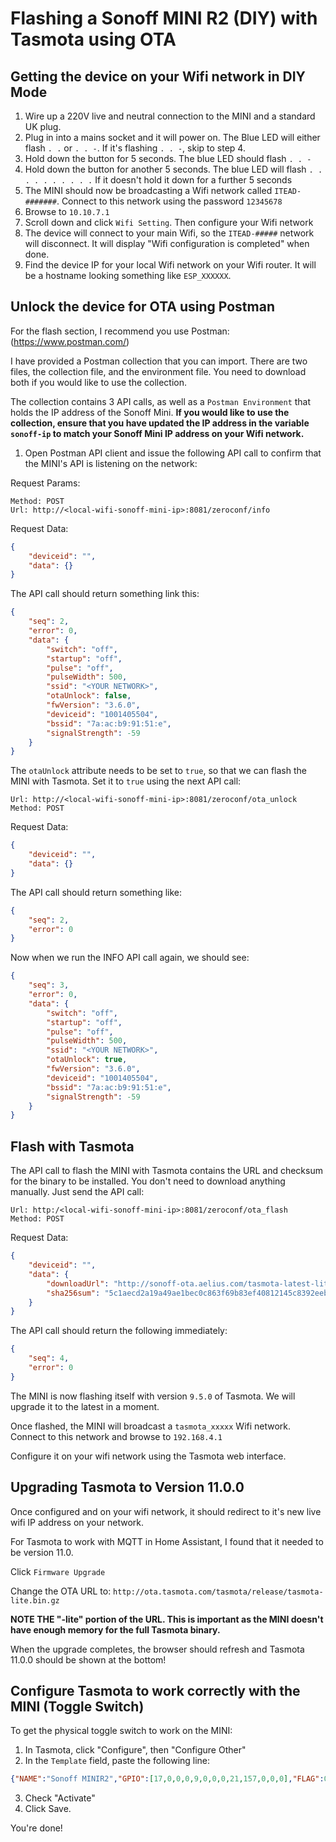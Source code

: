 # Flashing a Sonoff MINI R2 (DIY) with Tasmota using OTA

## Getting the device on your Wifi network in DIY Mode

1. Wire up a 220V live and neutral connection to the MINI and a standard UK plug.
2. Plug in into a mains socket and it will power on. The Blue LED will either  flash `. .` or `. . -`. If it's flashing `. . -`, skip to step 4.
3. Hold down the button for 5 seconds. The blue LED should flash `. . -`
4. Hold down the button for another 5 seconds. The blue LED will flash `. . . . . . . . . .` If it doesn't hold it down for a further 5 seconds
5. The MINI should now be broadcasting a Wifi network called `ITEAD-#######`. Connect to this network using the password `12345678`
6. Browse to `10.10.7.1`
7. Scroll down and click `Wifi Setting`. Then configure your Wifi network
8. The device will connect to your main Wifi, so the `ITEAD-#####` network will disconnect. It will display "Wifi configuration is completed" when done.
9. Find the device IP for your local Wifi network on your Wifi router. It will be a hostname looking something like `ESP_XXXXXX`.


## Unlock the device for OTA using Postman
For the flash section, I recommend you use Postman: (https://www.postman.com/)

I have provided a Postman collection that you can import. There are two files, the collection file, and the environment file. You need to download both if you would like to use the collection.

The collection contains 3 API calls, as well as a `Postman Environment` that holds the IP address of the Sonoff Mini. **If you would like to use the collection, ensure that you have updated the IP address in the variable `sonoff-ip` to match your Sonoff Mini IP address on your Wifi network.**

1. Open Postman API client and issue the following API call to confirm that the MINI's API is listening on the network:

Request Params:
``` Text
Method: POST
Url: http://<local-wifi-sonoff-mini-ip>:8081/zeroconf/info

```
Request Data:
```json
{
    "deviceid": "",
    "data": {}
}
```

The API call should return something link this:

```json
{
    "seq": 2,
    "error": 0,
    "data": {
        "switch": "off",
        "startup": "off",
        "pulse": "off",
        "pulseWidth": 500,
        "ssid": "<YOUR NETWORK>",
        "otaUnlock": false,
        "fwVersion": "3.6.0",
        "deviceid": "1001405504",
        "bssid": "7a:ac:b9:91:51:e",
        "signalStrength": -59
    }
}
```

The `otaUnlock` attribute needs to be set to `true`, so that we can flash the MINI with Tasmota. Set it to `true` using the next API call:

```Text
Url: http://<local-wifi-sonoff-mini-ip>:8081/zeroconf/ota_unlock
Method: POST
```

Request Data:

```json
{
    "deviceid": "",
    "data": {}
}
```

The API call should return something like:

```json
{
    "seq": 2,
    "error": 0
}
```

Now when we run the INFO API call again, we should see:

```json
{
    "seq": 3,
    "error": 0,
    "data": {
        "switch": "off",
        "startup": "off",
        "pulse": "off",
        "pulseWidth": 500,
        "ssid": "<YOUR NETWORK>",
        "otaUnlock": true,
        "fwVersion": "3.6.0",
        "deviceid": "1001405504",
        "bssid": "7a:ac:b9:91:51:e",
        "signalStrength": -59
    }
}
```

## Flash with Tasmota

The API call to flash the MINI with Tasmota contains the URL and checksum for the binary to be installed. You don't need to download anything manually. Just send the API call:

```text
Url: http:/<local-wifi-sonoff-mini-ip>:8081/zeroconf/ota_flash
Method: POST
```

Request Data:

```json
{
    "deviceid": "",
    "data": {
        "downloadUrl": "http://sonoff-ota.aelius.com/tasmota-latest-lite.bin",
        "sha256sum": "5c1aecd2a19a49ae1bec0c863f69b83ef40812145c8392eebe5fd2677a6250cc"
    }
}
```

The API call should return the following immediately:

```json
{
    "seq": 4,
    "error": 0
}
```

The MINI is now flashing itself with version `9.5.0` of Tasmota. We will upgrade it to the latest in a moment.

Once flashed, the MINI will broadcast a `tasmota_xxxxx` Wifi network. Connect to this network and browse to `192.168.4.1`

Configure it on your wifi network using the Tasmota web interface.

## Upgrading Tasmota to Version 11.0.0

Once configured and on your wifi network, it should redirect to it's new live wifi IP address on your network.

For Tasmota to work with MQTT in Home Assistant, I found that it needed to be version 11.0.

Click `Firmware Upgrade`

Change the OTA URL to: `http://ota.tasmota.com/tasmota/release/tasmota-lite.bin.gz`

**NOTE THE "-lite" portion of the URL. This is important as the MINI doesn't have enough memory for the full Tasmota binary.**

When the upgrade completes, the browser should refresh and Tasmota 11.0.0 should be shown at the bottom!

## Configure Tasmota to work correctly with the MINI (Toggle Switch)

To get the physical toggle switch to work on the MINI:

1. In Tasmota, click "Configure", then "Configure Other"
2. In the `Template` field, paste the following line:

```json
{"NAME":"Sonoff MINIR2","GPIO":[17,0,0,0,9,0,0,0,21,157,0,0,0],"FLAG":0,"BASE":1}
```
3. Check "Activate"
4. Click Save.

You're done!
